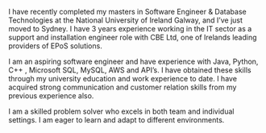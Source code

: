 I have recently completed my masters in Software Engineer & Database Technologies at the National University of Ireland Galway, and I’ve just moved to Sydney. I have 3 years experience working in the IT sector as a support and installation engineer role with CBE Ltd, one of Irelands leading providers of EPoS solutions.

I am an aspiring software engineer and have experience with Java, Python, C++ , Microsoft SQL, MySQL, AWS and API’s. I have obtained these skills through my university education and work experience to date. I have acquired strong communication and customer relation skills from my previous experience also. 

I am a skilled problem solver who excels in both team and individual settings. I am eager to learn and adapt to different environments.
